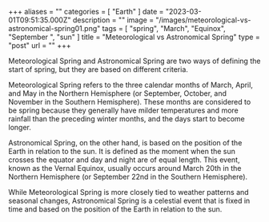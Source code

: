 +++
aliases = ""
categories = [ "Earth" ]
date = "2023-03-01T09:51:35.000Z"
description = ""
image = "/images/meteorological-vs-astronomical-spring01.png"
tags = [ "spring", "March", "Equinox", "September ", "sun" ]
title = "Meteorological vs Astronomical Spring"
type = "post"
url = ""
+++


Meteorological Spring and Astronomical Spring are two ways of defining the start of spring, but they are based on different criteria.

Meteorological Spring refers to the three calendar months of March, April, and May in the Northern Hemisphere (or September, October, and November in the Southern Hemisphere). These months are considered to be spring because they generally have milder temperatures and more rainfall than the preceding winter months, and the days start to become longer.

Astronomical Spring, on the other hand, is based on the position of the Earth in relation to the sun. It is defined as the moment when the sun crosses the equator and day and night are of equal length. This event, known as the Vernal Equinox, usually occurs around March 20th in the Northern Hemisphere (or September 22nd in the Southern Hemisphere).

While Meteorological Spring is more closely tied to weather patterns and seasonal changes, Astronomical Spring is a celestial event that is fixed in time and based on the position of the Earth in relation to the sun.
